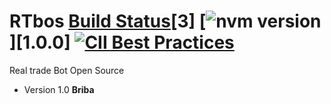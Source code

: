 # RTbos [Build Status](https://travis-ci.org/creationix/nvm.svg?branch=master)[3] [![nvm version](https://img.shields.io/badge/version-v0.34.0-yellow.svg)][1.0.0] [![CII Best Practices](https://bestpractices.coreinfrastructure.org/projects/684/badge)](https://bestpractices.coreinfrastructure.org/projects/684)
Real trade Bot Open Source
 - Version 1.0 **Briba**
 
 

